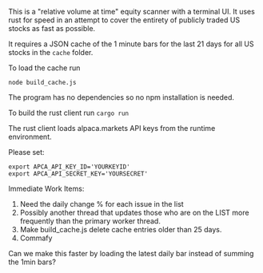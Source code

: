 This is a "relative volume at time" equity scanner with a terminal UI.
It uses rust for speed in an attempt to cover the entirety of publicly traded US
stocks as fast as possible.

It requires a JSON cache of the 1 minute bars for the last 21 days for all US
stocks in the `cache` folder.

To load the cache run 

`node build_cache.js`

The program has no dependencies so no npm installation is needed.

To build the rust client run
`cargo run`

The rust client loads alpaca.markets API keys from the runtime environment.

Please set:

```
export APCA_API_KEY_ID='YOURKEYID'
export APCA_API_SECRET_KEY='YOURSECRET'
```

Immediate Work Items:
1. Need the daily change % for each issue in the list
3. Possibly another thread that updates those who are on the LIST more
frequently than the primary worker thread.
4. Make build_cache.js delete cache entries older than 25 days.
5. Commafy


Can we make this faster by loading the latest daily bar instead of summing the
1min bars?
